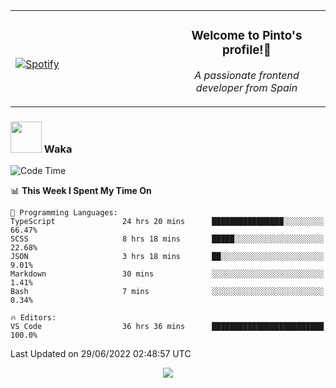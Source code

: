 <table width="100%" align="center"> 
  <tr>
  <td width="50%">
      
&nbsp; <br> [![Spotify](https://novatorem-zeta-rust.vercel.app/api/spotify)](https://open.spotify.com/user/novatorem-zeta-rust)

  </td>
  <td width="50%">
    <h3 align="center">Welcome to Pinto's profile!👋</h3>
    <p align="center"><em>A passionate frontend developer from Spain</em></p>
  </td>
  </table>

### <img src="https://media.giphy.com/media/VgCDAzcKvsR6OM0uWg/giphy.gif" width="50"> Waka

  <!--START_SECTION:waka-->
![Code Time](http://img.shields.io/badge/Code%20Time-590%20hrs%2015%20mins-blue)

📊 **This Week I Spent My Time On** 

```text
💬 Programming Languages: 
TypeScript               24 hrs 20 mins      ████████████████░░░░░░░░░   66.47% 
SCSS                     8 hrs 18 mins       █████░░░░░░░░░░░░░░░░░░░░   22.68% 
JSON                     3 hrs 18 mins       ██░░░░░░░░░░░░░░░░░░░░░░░   9.01% 
Markdown                 30 mins             ░░░░░░░░░░░░░░░░░░░░░░░░░   1.41% 
Bash                     7 mins              ░░░░░░░░░░░░░░░░░░░░░░░░░   0.34%

🔥 Editors: 
VS Code                  36 hrs 36 mins      █████████████████████████   100.0%

```


 Last Updated on 29/06/2022 02:48:57 UTC
<!--END_SECTION:waka-->

<div align="center">
<img src="https://github-readme-stats-gilt-tau.vercel.app/api/top-langs/?username=pinto-hub&layout=compact&theme=dracula" />
</div>
